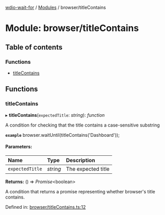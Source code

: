 [wdio-wait-for](../README.md) / [Modules](../modules.md) / browser/titleContains

# Module: browser/titleContains

## Table of contents

### Functions

- [titleContains](browser_titlecontains.md#titlecontains)

## Functions

### titleContains

▸ **titleContains**(`expectedTitle`: *string*): *function*

A condition for checking that the title contains a case-sensitive substring

**`example`** 
browser.waitUntil(titleContains('Dashboard'));

#### Parameters:

| Name | Type | Description |
| :------ | :------ | :------ |
| `expectedTitle` | *string* | The expected title |

**Returns:** () => *Promise*<boolean\>

A condition that returns a promise
    representing whether browser's title contains.

Defined in: [browser/titleContains.ts:12](https://github.com/webdriverio/wdio-wait-for/blob/074de0f/src/browser/titleContains.ts#L12)

